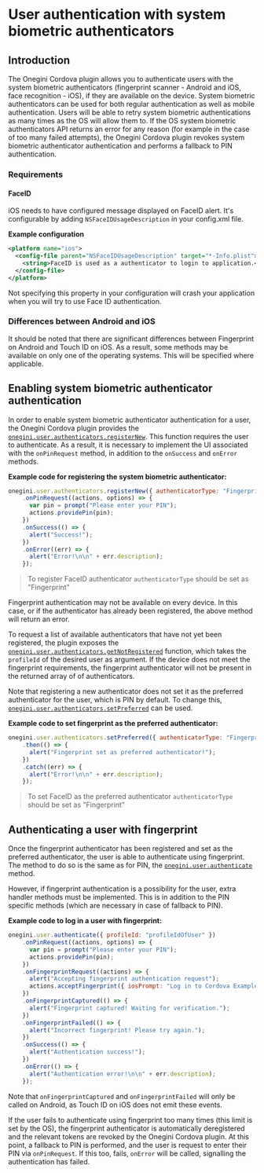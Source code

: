 # User authentication with system biometric authenticators

<!-- toc -->

## Introduction

The Onegini Cordova plugin allows you to authenticate users with the system biometric authenticators (fingerprint scanner - Android and iOS, face recognition - iOS), if they are available on the device. System biometric authenticators can be used for both regular authentication as well as mobile authentication. Users will be able to retry system biometric authentications as many times as the OS will allow them to. If the OS system biometric authenticators API returns an error for any reason (for example in the case of too many failed attempts), the Onegini Cordova plugin revokes system biometric authenticator authentication and performs a fallback to PIN authentication.

### Requirements
#### FaceID

iOS needs to have configured message displayed on FaceID alert. It's configurable by adding `NSFaceIDUsageDescription` in your config.xml file.

**Example configuration**

```xml
<platform name="ios">
  <config-file parent="NSFaceIDUsageDescription" target="*-Info.plist">
    <string>FaceID is used as a authenticator to login to application.</string>
  </config-file>
</platform>
```

Not specifying this property in your configuration will crash your application when you will try to use Face ID authentication.

### Differences between Android and iOS

It should be noted that there are significant differences between Fingerprint on Android and Touch ID on iOS. As a result, some methods may be available on only one of the operating systems. This will be specified where applicable.

## Enabling system biometric authenticator authentication

In order to enable system biometric authenticator authentication for a user, the Onegini Cordova plugin provides the [`onegini.user.authenticators.registerNew`](../reference/user/authenticators.md#oneginiuserauthenticatorsregisternew). This function requires the user to authenticate. As a result, it is necessary to implement the UI associated with the `onPinRequest` method, in addition to the `onSuccess` and `onError` methods.

**Example code for registering the system biometric authenticator:**

```js
onegini.user.authenticators.registerNew({ authenticatorType: "Fingerprint" })
    .onPinRequest((actions, options) => {
      var pin = prompt("Please enter your PIN");
      actions.providePin(pin);
    })
    .onSuccess(() => {
      alert("Success!");
    })
    .onError((err) => {
      alert("Error!\n\n" + err.description);
    });
```

> To register FaceID authenticator `authenticatorType` should be set as "Fingerprint"

Fingerprint authentication may not be available on every device. In this case, or if the authenticator has already been registered, the above method will return an error.

To request a list of available authenticators that have not yet been registered, the plugin exposes the [`onegini.user.authenticators.getNotRegistered`](../reference/user/authenticators.md#oneginiuserauthenticatorsgetnotregistered) function, which takes the `profileId` of the desired user as argument. If the device does not meet the fingerprint requirements, the fingerprint authenticator will not be present in the returned array of of authenticators.

Note that registering a new authenticator does not set it as the preferred authenticator for the user, which is PIN by default. To change this, [`onegini.user.authenticators.setPreferred`](../reference/user/authenticators#oneginiuserauthenticatorssetpreferred) can be used.

**Example code to set fingerprint as the preferred authenticator:**

```js
onegini.user.authenticators.setPreferred({ authenticatorType: "Fingerprint" })
    .then(() => {
      alert("Fingerprint set as preferred authenticator!");
    })
    .catch((err) => {
      alert("Error!\n\n" + err.description);
    });
```
> To set FaceID as the preferred authenticator `authenticatorType` should be set as "Fingerprint"


## Authenticating a user with fingerprint

Once the fingerprint authenticator has been registered and set as the preferred authenticator, the user is able to authenticate using fingerprint. The method to do so is the same as for PIN, the [`onegini.user.authenticate`](../reference/user/authenticate.md) method.

However, if fingerprint authentication is a possibility for the user, extra handler methods must be implemented. This is in addition to the PIN specific methods (which are necessary in case of fallback to PIN).

**Example code to log in a user with fingerprint:**

```js
onegini.user.authenticate({ profileId: "profileIdOfUser" })
    .onPinRequest((actions, options) => {
      var pin = prompt("Please enter your PIN");
      actions.providePin(pin);
    })
    .onFingerprintRequest((actions) => {
      alert("Accepting fingerprint authentication request");
      actions.acceptFingerprint({ iosPrompt: "Log in to Cordova Example App" });
    })
    .onFingerprintCaptured(() => {
      alert("Fingerprint captured! Waiting for verification.");
    })
    .onFingerprintFailed(() => {
      alert("Incorrect fingerprint! Please try again.");
    })
    .onSuccess(() => {
      alert("Authentication success!");
    })
    .onError(() => {
      alert("Authentication error!\n\n" + err.description);
    });
```

Note that `onFingerprintCaptured` and `onFingerprintFailed` will only be called on Android, as Touch ID on iOS does not emit these events.

If the user fails to authenticate using fingerprint too many times (this limit is set by the OS), the fingerprint authenticator is automatically deregistered and the relevant tokens are revoked by the Onegini Cordova plugin. At this point, a fallback to PIN is performed, and the user is request to enter their PIN via `onPinRequest`. If this too, fails, `onError` will be called, signalling the authentication has failed.
